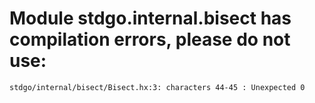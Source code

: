 # Module stdgo.internal.bisect has compilation errors, please do not use:
```
stdgo/internal/bisect/Bisect.hx:3: characters 44-45 : Unexpected 0

```

